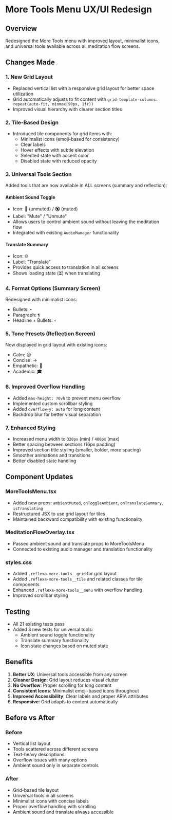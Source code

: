# More Tools Menu UX/UI Redesign

## Overview

Redesigned the More Tools menu with improved layout, minimalist icons, and universal tools available across all meditation flow screens.

## Changes Made

### 1. New Grid Layout

- Replaced vertical list with a responsive grid layout for better space utilization
- Grid automatically adjusts to fit content with `grid-template-columns: repeat(auto-fit, minmax(90px, 1fr))`
- Improved visual hierarchy with clearer section titles

### 2. Tile-Based Design

- Introduced tile components for grid items with:
  - Minimalist icons (emoji-based for consistency)
  - Clear labels
  - Hover effects with subtle elevation
  - Selected state with accent color
  - Disabled state with reduced opacity

### 3. Universal Tools Section

Added tools that are now available in ALL screens (summary and reflection):

#### Ambient Sound Toggle

- Icon: 🎵 (unmuted) / 🔇 (muted)
- Label: "Mute" / "Unmute"
- Allows users to control ambient sound without leaving the meditation flow
- Integrated with existing `AudioManager` functionality

#### Translate Summary

- Icon: 🌐
- Label: "Translate"
- Provides quick access to translation in all screens
- Shows loading state (⏳) when translating

### 4. Format Options (Summary Screen)

Redesigned with minimalist icons:

- Bullets: `•`
- Paragraph: `¶`
- Headline + Bullets: `⚡`

### 5. Tone Presets (Reflection Screen)

Now displayed in grid layout with existing icons:

- Calm: 😌
- Concise: →
- Empathetic: 💙
- Academic: 🎓

### 6. Improved Overflow Handling

- Added `max-height: 70vh` to prevent menu overflow
- Implemented custom scrollbar styling
- Added `overflow-y: auto` for long content
- Backdrop blur for better visual separation

### 7. Enhanced Styling

- Increased menu width to `320px` (min) / `400px` (max)
- Better spacing between sections (16px padding)
- Improved section title styling (smaller, bolder, more spacing)
- Smoother animations and transitions
- Better disabled state handling

## Component Updates

### MoreToolsMenu.tsx

- Added new props: `ambientMuted`, `onToggleAmbient`, `onTranslateSummary`, `isTranslating`
- Restructured JSX to use grid layout for tiles
- Maintained backward compatibility with existing functionality

### MeditationFlowOverlay.tsx

- Passed ambient sound and translate props to MoreToolsMenu
- Connected to existing audio manager and translation functionality

### styles.css

- Added `.reflexa-more-tools__grid` for grid layout
- Added `.reflexa-more-tools__tile` and related classes for tile components
- Enhanced `.reflexa-more-tools__menu` with overflow handling
- Improved scrollbar styling

## Testing

- All 21 existing tests pass
- Added 3 new tests for universal tools:
  - Ambient sound toggle functionality
  - Translate summary functionality
  - Icon state changes based on muted state

## Benefits

1. **Better UX**: Universal tools accessible from any screen
2. **Cleaner Design**: Grid layout reduces visual clutter
3. **No Overflow**: Proper scrolling for long content
4. **Consistent Icons**: Minimalist emoji-based icons throughout
5. **Improved Accessibility**: Clear labels and proper ARIA attributes
6. **Responsive**: Grid adapts to content automatically

## Before vs After

### Before

- Vertical list layout
- Tools scattered across different screens
- Text-heavy descriptions
- Overflow issues with many options
- Ambient sound only in separate controls

### After

- Grid-based tile layout
- Universal tools in all screens
- Minimalist icons with concise labels
- Proper overflow handling with scrolling
- Ambient sound and translate always accessible
